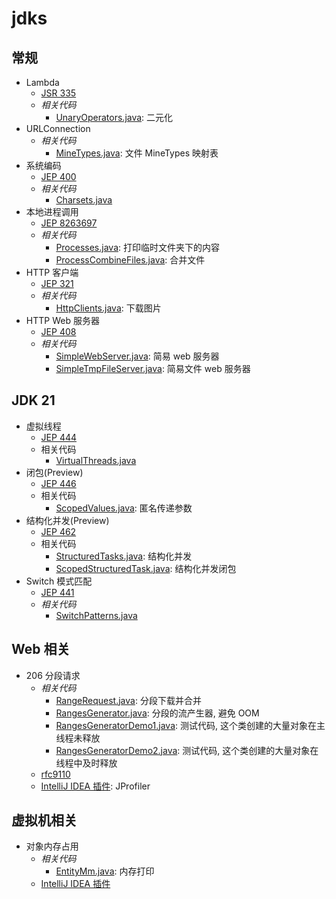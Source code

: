 # jdks

## 常规

- Lambda
    - [JSR 335](https://cr.openjdk.org/~dlsmith/jsr335/jsr335-0.6.2/index.html)
    - _相关代码_
        - [UnaryOperators.java](src/main/java/com/pancc/learn/jdks/function/UnaryOperators.java): 二元化
- URLConnection
    - _相关代码_
        - [MineTypes.java](src/main/java/com/pancc/learn/jdks/web/minetypes/MineTypes.java): 文件 MineTypes 映射表
- 系统编码
    - [JEP 400](https://openjdk.org/jeps/400)
    - _相关代码_
        - [Charsets.java](src/main/java/com/pancc/learn/jdks/platform/Charsets.java)
- 本地进程调用
    - [JEP 8263697](https://openjdk.org/jeps/8263697)
    - _相关代码_
        - [Processes.java](src/main/java/com/pancc/learn/jdks/platform/Processes.java): 打印临时文件夹下的内容
        - [ProcessCombineFiles.java](src/main/java/com/pancc/learn/jdks/platform/ProcessCombineFiles.java): 合并文件
- HTTP 客户端
    - [JEP 321](https://openjdk.org/jeps/321)
    - _相关代码_
        - [HttpClients.java](src/main/java/com/pancc/learn/jdks/web/HttpClients.java): 下载图片
- HTTP Web 服务器
    - [JEP 408](https://openjdk.org/jeps/408)
    - _相关代码_
        - [SimpleWebServer.java](src/main/java/com/pancc/learn/jdks/web/SimpleWebServer.java): 简易 web 服务器
        - [SimpleTmpFileServer.java](src/main/java/com/pancc/learn/jdks/web/SimpleTmpFileServer.java): 简易文件 web 服务器

## JDK 21

- 虚拟线程
    - [JEP 444](https://openjdk.org/jeps/444)
    - 相关代码
        - [VirtualThreads.java](src/main/java/com/pancc/learn/jdks/concurrent/VirtualThreads.java)
- 闭包\(Preview)
    - [JEP 446](https://openjdk.org/jeps/446)
    - 相关代码
        - [ScopedValues.java](src/main/java/com/pancc/learn/jdks/concurrent/ScopedValues.java): 匿名传递参数
- 结构化并发\(Preview)
    - [JEP 462](https://openjdk.org/jeps/462)
    - 相关代码
        - [StructuredTasks.java](src/main/java/com/pancc/learn/jdks/concurrent/StructuredTasks.java): 结构化并发
        - [ScopedStructuredTask.java](src/main/java/com/pancc/learn/jdks/concurrent/ScopedStructuredTask.java): 结构化并发闭包
- Switch 模式匹配
    - [JEP 441](https://openjdk.org/jeps/441)
    - _相关代码_
        - [SwitchPatterns.java](src/main/java/com/pancc/learn/jdks/switchs/SwitchPatterns.java)

## Web 相关

- 206 分段请求
    - _相关代码_
        - [RangeRequest.java](src/main/java/com/pancc/learn/jdks/web/ranges/RangeRequest.java): 分段下载并合并
        - [RangesGenerator.java](src/main/java/com/pancc/learn/jdks/web/ranges/RangesGenerator.java): 分段的流产生器, 避免
          OOM
        - [RangesGeneratorDemo1.java](src/main/java/com/pancc/learn/jdks/web/ranges/demo/RangesGeneratorDemo1.java):
          测试代码, 这个类创建的大量对象在主线程未释放
        - [RangesGeneratorDemo2.java](src/main/java/com/pancc/learn/jdks/web/ranges/demo/RangesGeneratorDemo2.java):
          测试代码, 这个类创建的大量对象在线程中及时释放
    - [rfc9110](https://www.rfc-editor.org/rfc/rfc9110#field.accept-ranges)
    - [IntelliJ IDEA 插件](https://plugins.jetbrains.com/plugin/253-jprofiler): JProfiler

## 虚拟机相关

- 对象内存占用
    - _相关代码_
        - [EntityMm.java](src/main/java/com/pancc/learn/jdks/vm/EntityMm.java): 内存打印
    - [IntelliJ IDEA 插件](https://plugins.jetbrains.com/plugin/10953-jol-java-object-layout)
